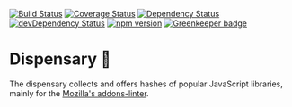 [![Build Status](https://travis-ci.org/mozilla/dispensary.svg?branch=master)](https://travis-ci.org/mozilla/dispensary)
[![Coverage Status](https://coveralls.io/repos/github/mozilla/dispensary/badge.svg?branch=master)](https://coveralls.io/github/mozilla/dispensary?branch=master)
[![Dependency Status](https://david-dm.org/mozilla/dispensary.svg)](https://david-dm.org/mozilla/dispensary)
[![devDependency Status](https://david-dm.org/mozilla/dispensary/dev-status.svg)](https://david-dm.org/mozilla/dispensary#info=devDependencies)
[![npm version](https://badge.fury.io/js/dispensary.svg)](https://badge.fury.io/js/dispensary)
[![Greenkeeper badge](https://badges.greenkeeper.io/mozilla/dispensary.svg)](https://greenkeeper.io/)

# Dispensary 🌿

The dispensary collects and offers hashes of popular JavaScript libraries, mainly for the [Mozilla's addons-linter](https://github.com/mozilla/addons-linter).
